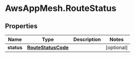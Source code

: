 # AwsAppMesh.RouteStatus

## Properties

Name | Type | Description | Notes
------------ | ------------- | ------------- | -------------
**status** | [**RouteStatusCode**](RouteStatusCode.md) |  | [optional] 



